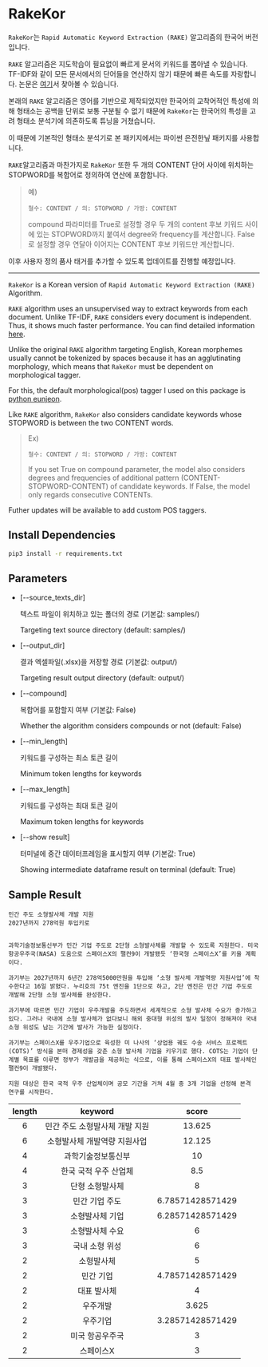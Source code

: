 # RakeKor

`RakeKor`는 `Rapid Automatic Keyword Extraction (RAKE)` 알고리즘의 한국어 버전입니다.

`RAKE` 알고리즘은 지도학습이 필요없이 빠르게 문서의 키워드를 뽑아낼 수 있습니다. TF-IDF와 같이 모든 문서에서의 단어들을 연산하지 않기 때문에 빠른 속도를 자랑합니다. 논문은 [여기](https://citeseerx.ist.psu.edu/viewdoc/download?doi=10.1.1.657.8134&rep=rep1&type=pdf)서 찾아볼 수 있습니다.

본래의 `RAKE` 알고리즘은 영어를 기반으로 제작되었지만 한국어의 교착어적인 특성에 의해 형태소는 공백을 단위로 보통 구분될 수 없기 때문에 `RakeKor`는 한국어의 특성을 고려 형태소 분석기에 의존하도록 튜닝을 거쳤습니다.

이 때문에  기본적인 형태소 분석기로 본 패키지에서는 파이썬 은전한닢 패키지를 사용합니다.

`RAKE`알고리즘과 마찬가지로 `RakeKor` 또한 두 개의 CONTENT 단어 사이에 위치하는 STOPWORD를 복합어로 정의하여 연산에 포함합니다.



> 예)
>
> ```
> 철수: CONTENT / 의: STOPWORD / 가방: CONTENT
> ```
>
> compound 파라미터를 True로 설정할 경우 두 개의 content 후보 키워드 사이에 있는 STOPWORD까지 붙여서 degree와 frequency를 계산합니다. False로 설정할 경우 연달아 이어지는 CONTENT 후보 키워드만 계산합니다.
>
> 

이후 사용자 정의 품사 태거를 추가할 수 있도록 업데이트를 진행할 예정입니다.



---

`RakeKor` is a Korean version of `Rapid Automatic Keyword Extraction (RAKE)` Algorithm. 

`RAKE` algorithm uses an unsupervised way to extract keywords from each document. Unlike TF-IDF, `RAKE` considers every document is independent. Thus, it shows much faster performance. You can find detailed information [here](https://citeseerx.ist.psu.edu/viewdoc/download?doi=10.1.1.657.8134&rep=rep1&type=pdf).

Unlike the original `RAKE` algorithm targeting English, Korean morphemes usually cannot be tokenized by spaces because it has an agglutinating morphology, which means that `RakeKor` must be dependent on morphological tagger.

For this, the default morphological(pos) tagger I used on this package is [python eunjeon](https://github.com/koshort/pyeunjeon).

Like `RAKE` algorithm, `RakeKor` also considers candidate keywords whose STOPWORD is between the two CONTENT words.

> Ex)
>
> ```
> 철수: CONTENT / 의: STOPWORD / 가방: CONTENT
> ```
>
> If you set True on compound parameter, the model also considers degrees and frequencies of additional pattern (CONTENT-STOPWORD-CONTENT) of candidate keywords. If False, the model only regards consecutive CONTENTs.

Futher updates will be available to add custom POS taggers.



## Install Dependencies

```bash
pip3 install -r requirements.txt
```





## Parameters

- [--source_texts_dir]

  텍스트 파일이 위치하고 있는 폴더의 경로 (기본값: samples/)

  Targeting text source directory (default: samples/)

- [--output_dir]

  결과 엑셀파일(.xlsx)을 저장할 경로 (기본값: output/)

  Targeting result output directory (default: output/)

- [--compound]

  복합어를 포함할지 여부 (기본값: False)

  Whether the algorithm considers compounds or not (default: False)

- [--min_length]

  키워드를 구성하는 최소 토큰 길이

  Minimum token lengths for keywords

- [--max_length]

  키워드를 구성하는 최대 토큰 길이

  Maximum token lengths for keywords

- [--show result]

  터미널에 중간 데이터프레임을 표시할지 여부 (기본값: True)

  Showing intermediate dataframe result on terminal (default: True)

  

## Sample Result

```
민간 주도 소형발사체 개발 지원
2027년까지 278억원 투입키로


과학기술정보통신부가 민간 기업 주도로 2단형 소형발사체를 개발할 수 있도록 지원한다. 미국 항공우주국(NASA) 도움으로 스페이스X의 팰컨9이 개발됐듯 ‘한국형 스페이스X’를 키울 계획이다.

과기부는 2027년까지 6년간 278억5000만원을 투입해 ‘소형 발사체 개발역량 지원사업’에 착수한다고 16일 밝혔다. 누리호의 75t 엔진을 1단으로 하고, 2단 엔진은 민간 기업 주도로 개발해 2단형 소형 발사체를 완성한다.

과기부에 따르면 민간 기업이 우주개발을 주도하면서 세계적으로 소형 발사체 수요가 증가하고 있다. 그러나 국내에 소형 발사체가 없다보니 해외 중대형 위성의 발사 일정이 정해져야 국내 소형 위성도 남는 기간에 발사가 가능한 실정이다.

과기부는 스페이스X를 우주기업으로 육성한 미 나사의 ‘상업용 궤도 수송 서비스 프로젝트(COTS)’ 방식을 본떠 경제성을 갖춘 소형 발사체 기업을 키우기로 했다. COTS는 기업이 단계별 목표를 이루면 정부가 개발금을 제공하는 식으로, 이를 통해 스페이스X의 대표 발사체인 팰컨9이 개발됐다.

지원 대상은 한국 국적 우주 산업체이며 공모 기간을 거쳐 4월 중 3개 기업을 선정해 본격 연구를 시작한다.
```



| **length** |          **keyword**           |    **score**     |
| :--------: | :----------------------------: | :--------------: |
|     6      | 민간 주도 소형발사체 개발 지원 |      13.625      |
|     6      |  소형발사체 개발역량 지원사업  |      12.125      |
|     4      |       과학기술정보통신부       |        10        |
|     4      |     한국 국적 우주 산업체      |       8.5        |
|     3      |        단형 소형발사체         |        8         |
|     3      |         민간 기업 주도         | 6.78571428571429 |
|     3      |        소형발사체 기업         | 6.28571428571429 |
|     3      |        소형발사체 수요         |        6         |
|     3      |         국내 소형 위성         |        6         |
|     2      |           소형발사체           |        5         |
|     2      |           민간 기업            | 4.78571428571429 |
|     2      |          대표 발사체           |        4         |
|     2      |            우주개발            |      3.625       |
|     2      |            우주기업            | 3.28571428571429 |
|     2      |        미국 항공우주국         |        3         |
|     2      |           스페이스X            |        3         |







